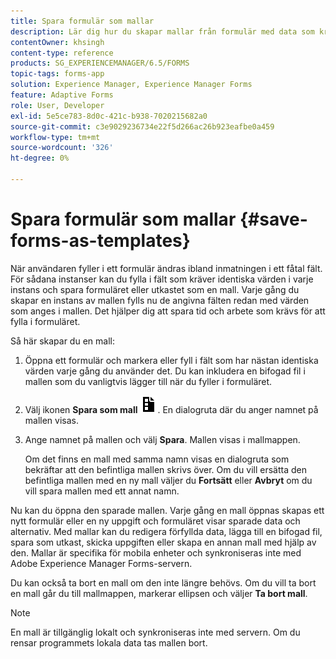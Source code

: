 ```yaml
---
title: Spara formulär som mallar
description: Lär dig hur du skapar mallar från formulär med data som krävs upprepade gånger.
contentOwner: khsingh
content-type: reference
products: SG_EXPERIENCEMANAGER/6.5/FORMS
topic-tags: forms-app
solution: Experience Manager, Experience Manager Forms
feature: Adaptive Forms
role: User, Developer
exl-id: 5e5ce783-8d0c-421c-b938-7020215682a0
source-git-commit: c3e9029236734e22f5d266ac26b923eafbe0a459
workflow-type: tm+mt
source-wordcount: '326'
ht-degree: 0%

---
```


# Spara formulär som mallar {#save-forms-as-templates}

När användaren fyller i ett formulär ändras ibland inmatningen i ett fåtal fält. För sådana instanser kan du fylla i fält som kräver identiska värden i varje instans och spara formuläret eller utkastet som en mall. Varje gång du skapar en instans av mallen fylls nu de angivna fälten redan med värden som anges i mallen. Det hjälper dig att spara tid och arbete som krävs för att fylla i formuläret.

Så här skapar du en mall:

1. Öppna ett formulär och markera eller fyll i fält som har nästan identiska värden varje gång du använder det. Du kan inkludera en bifogad fil i mallen som du vanligtvis lägger till när du fyller i formuläret.
1. Välj ikonen **Spara som mall** ![save_as_template](assets/save_as_template.png). En dialogruta där du anger namnet på mallen visas.
1. Ange namnet på mallen och välj **Spara**. Mallen visas i mallmappen.

   Om det finns en mall med samma namn visas en dialogruta som bekräftar att den befintliga mallen skrivs över. Om du vill ersätta den befintliga mallen med en ny mall väljer du **Fortsätt** eller **Avbryt** om du vill spara mallen med ett annat namn.

Nu kan du öppna den sparade mallen. Varje gång en mall öppnas skapas ett nytt formulär eller en ny uppgift och formuläret visar sparade data och alternativ. Med mallar kan du redigera förfyllda data, lägga till en bifogad fil, spara som utkast, skicka uppgiften eller skapa en annan mall med hjälp av den. Mallar är specifika för mobila enheter och synkroniseras inte med Adobe Experience Manager Forms-servern.

Du kan också ta bort en mall om den inte längre behövs. Om du vill ta bort en mall går du till mallmappen, markerar ellipsen och väljer **Ta bort mall**.

>[!NOTE]
>
>En mall är tillgänglig lokalt och synkroniseras inte med servern. Om du rensar programmets lokala data tas mallen bort.
